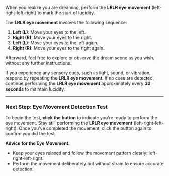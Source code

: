 When you realize you are dreaming, perform the **LRLR eye movement** (left-right-left-right) to mark the start of lucidity. 

The **LRLR eye movement** involves the following sequence:
1. **Left (L)**: Move your eyes to the left.
2. **Right (R)**: Move your eyes to the right.
3. **Left (L)**: Move your eyes to the left again.
4. **Right (R)**: Move your eyes to the right again.

Afterward, feel free to explore or observe the dream scene as you wish, without any further instructions.

If you experience any sensory cues, such as light, sound, or vibration, respond by repeating the **LRLR eye movement**. If no cues are detected, continue performing the **LRLR eye movement** approximately every **30 seconds** to maintain lucidity.

---

### **Next Step: Eye Movement Detection Test**

To begin the test, **click the button** to indicate you're ready to perform the eye movement. Stay still performing the **LRLR eye movement** (left-right-left-right). Once you've completed the movement, click the button again to confirm you did the test.

**Advice for the Eye Movement:**
- Keep your eyes relaxed and follow the movement pattern clearly: left-right-left-right.
- Perform the movement deliberately but without strain to ensure accurate detection.
